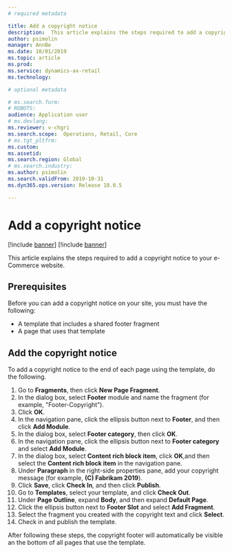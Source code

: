 ```yaml
---
# required metadata

title: Add a copyright notice
description:  This article explains the steps required to add a copyright notice to your e-Commerce website.
author: psimolin
manager: AnnBe
ms.date: 10/01/2019
ms.topic: article
ms.prod: 
ms.service: dynamics-ax-retail
ms.technology: 

# optional metadata

# ms.search.form: 
# ROBOTS: 
audience: Application user
# ms.devlang: 
ms.reviewer: v-chgri
ms.search.scope:  Operations, Retail, Core
# ms.tgt_pltfrm: 
ms.custom: 
ms.assetid: 
ms.search.region: Global
# ms.search.industry: 
ms.author: psimolin
ms.search.validFrom: 2019-10-31
ms.dyn365.ops.version: Release 10.0.5

---
```


# Add a copyright notice

[!include [banner](../includes/preview-banner.md)]
[!include [banner](../includes/banner.md)]

This article explains the steps required to add a copyright notice to your e-Commerce website.

## Prerequisites
Before you can add a copyright notice on your site, you must have the following:

- A template that includes a shared footer fragment
- A page that uses that template

## Add the copyright notice

To add a copyright notice to the end of each page using the template, do the following.

1. Go to **Fragments**, then click **New Page Fragment**.
1. In the dialog box, select **Footer** module and name the fragment (for example, "Footer-Copyright").
1. Click **OK**.
1. In the navigation pane, click the ellipsis button next to **Footer**, and then click **Add Module**.
1. In the dialog box, select **Footer category**, then click **OK**.
1. In the navigation pane, click the ellipsis button next to **Footer category** and select **Add Module**.
1. In the dialog box, select **Content rich block item**, click **OK**,and then select the **Content rich block item** in the navigation pane.
1. Under **Paragraph** in the right-side properties pane, add your copyright message (for example, **(C) Fabrikam 2019**).
1. Click **Save**, click **Check In**, and then click **Publish**.
1. Go to **Templates**, select your template, and click **Check Out**.
1. Under **Page Outline**, expand **Body**, and then expand **Default Page**.
1. Click the ellipsis button next to **Footer Slot** and select **Add Fragment**.
1. Select the fragment you created with the copyright text and click **Select**.
1. Check in and publish the template.

After following these steps, the copyright footer will automatically be visible an the bottom of all pages that use the template.
